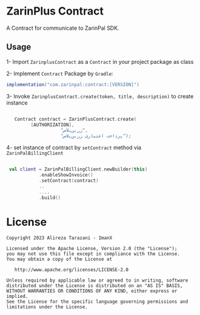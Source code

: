 ZarinPlus Contract
========================

A Contract for communicate to ZarinPal SDK.

Usage
-----

1- Import `ZarinplusContract` as a `Contract` in your project package as class 

2- Implement `Contract` Package by `Gradle`:

```gradle
implementation("com.zarinpal:contract:[VERSION]")
```

3- Invoke `ZarinplusContract.create(token, title, description)` to create instance
```kotlin

   Contract contract = ZarinPlusContract.create(
         [AUTHORIZATION],
                    "زرین‌پلاس",
                    "پرداخت اعتباری زرین‌پلاس");
```

4- set instance of contract by `setContract` method via `ZarinPalBillingClient`


```kotlin

 val client = ZarinPalBillingClient.newBuilder(this)
            .enableShowInvoice()
            .setContract(contract)
            ..
            ....
            .build()
```


License
=======

    Copyright 2023 Alireza Tarazani - ImanX

    Licensed under the Apache License, Version 2.0 (the "License");
    you may not use this file except in compliance with the License.
    You may obtain a copy of the License at

       http://www.apache.org/licenses/LICENSE-2.0

    Unless required by applicable law or agreed to in writing, software
    distributed under the License is distributed on an "AS IS" BASIS,
    WITHOUT WARRANTIES OR CONDITIONS OF ANY KIND, either express or implied.
    See the License for the specific language governing permissions and
    limitations under the License.

